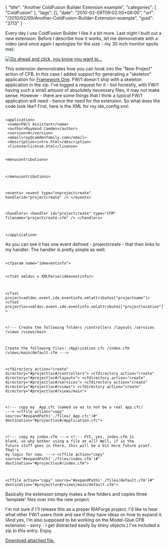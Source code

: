 {
	"title": "Another ColdFusion Builder Extension example",
	"categories": [
		"ColdFusion"
	],
	"tags": [],
	"date": "2010-02-09T09:02:00+06:00",
	"url": "/2010/02/09/Another-ColdFusion-Builder-Extension-example",
	"guid": "3713"
}

Every day I use ColdFusion Builder I like it a bit more. Last night I built out a new extension. Before I describe how it works, let me demonstrate with a video (and once again I apologize for the size - my 30 inch monitor spoils me):

<p>
<!--more-->
<a href="http://www.raymondcamden.com/demos/fw1.swf"><img src="http://www.coldfusionjedi.com/images/fw1s.png" title="Go ahead and click, you know you want to..." /></a>

<p>

This extension demonstrates how you can hook into the "New Project" action of CFB. In this case I added support for generating a "skeleton" application for <a href="http://fw1.riaforge.org">Framework One</a>. FW/1 doesn't ship with a skeleton application in the zip. I've logged a request for it - but honestly, with FW/1 having such a small amount of absolutely necessary files, it may not make sense. However - there are some things that I think a <i>typical</i> FW/1 application will need - hence the need for the extension. So what does the code look like? First, here is the XML for my ide_config.xml:

<p>

<code>
&lt;application&gt;
 &lt;name&gt;FW/1 Assistant&lt;/name&gt;
 &lt;author&gt;Raymond Camden&lt;/author&gt;
 &lt;version&gt;0&lt;/version&gt;
 &lt;email&gt;ray@camdenfamily.com&lt;/email&gt;	
 &lt;description&gt;intro.html&lt;/description&gt;  
 &lt;license&gt;license.html&lt;/license&gt;
  
&lt;menucontributions&gt;
	
&lt;/menucontributions&gt;


&lt;events&gt;
	&lt;event type="onprojectcreate" handlerid="projectcreate" /&gt;
&lt;/events&gt;	

&lt;handlers&gt;
	&lt;handler id="projectcreate" type="CFM" filename="projectcreate.cfm" /&gt;
&lt;/handlers&gt;

&lt;/application&gt;
</code>

<p>

As you can see it has one event defined - projectcreate - that then links to my handler. The handler is pretty simple as well:

<p>

<code>
&lt;cfparam name="ideeventinfo"&gt;

&lt;cfset xmldoc = XMLParse(ideeventinfo)&gt;

&lt;cfset project=xmldoc.event.ide.eventinfo.xmlattributes["projectname"]&gt;
&lt;cfset projectloc=xmldoc.event.ide.eventinfo.xmlattributes["projectlocation"]&gt;

&lt;!---
Create the following folders
/controllers
/layouts
/services
/views
/views/main

Create the following files:
/Application.cfc
/index.cfm
/views/main/default.cfm
---&gt;

&lt;cfdirectory action="create" directory="#projectloc#/controllers"&gt;
&lt;cfdirectory action="create" directory="#projectloc#/layouts"&gt;
&lt;cfdirectory action="create" directory="#projectloc#/services"&gt;
&lt;cfdirectory action="create" directory="#projectloc#/views"&gt;
&lt;cfdirectory action="create" directory="#projectloc#/views/main"&gt;

&lt;!--- copy my _App.cfc (named so as to not be a real app.cfc) ---&gt;
&lt;cffile action="copy" source="#expandPath('./files/_App.cfc')#" destination="#projectloc#/Application.cfc"&gt;

&lt;!--- copy my index.cfm ---&gt;
&lt;!--- FYI, yes, index.cfm is blank, so why bother using a file at _all_? Well, if in the future stuff goes in there, this will be a bit more future proof. That's my logic for now. ---&gt;
&lt;cffile action="copy" source="#expandPath('./files/index.cfm')#" destination="#projectloc#/index.cfm"&gt;

&lt;cffile action="copy" source="#expandPath('./files/default.cfm')#" destination="#projectloc#/views/main/default.cfm"&gt;
</code>

<p>

Basically the extension simply makes a few folders and copies three 'template' files over into the new project. 

<p>

I'm not sure if I'll release this as a proper RIAForge project. I'd like to hear what other FW/1 users think and see if they have ideas on how to expand it. (And yes, I'm also supposed to be working on the Model-Glue CFB extension - sorry - I get distracted easily by shiny objects.) I've included a zip to this entry. Enjoy.<p><a href='enclosures/C%3A%5Chosts%5C2009%2Ecoldfusionjedi%2Ecom%5Cenclosures%2Ffw1ext%2Ezip'>Download attached file.</a></p>